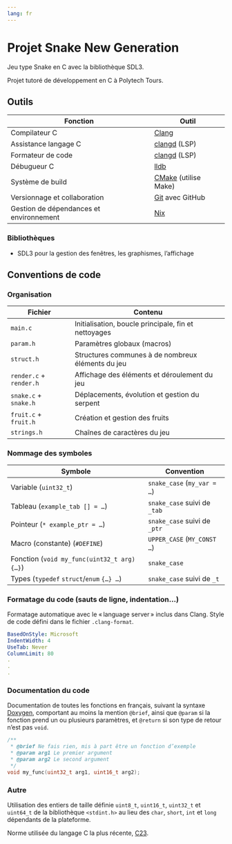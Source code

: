```yaml
---
lang: fr
---
```


# Projet Snake New Generation

Jeu type Snake en C avec la bibliothèque SDL3.

Projet tutoré de développement en C à Polytech Tours.

## Outils

| Fonction                                | Outil                                     |
| --------------------------------------- | ----------------------------------------- |
| Compilateur C                           | [Clang](https://clang.llvm.org)           |
| Assistance langage C                    | [clangd](https://clangd.llvm.org) (LSP)   |
| Formateur de code                       | [clangd](https://clangd.llvm.org) (LSP)   |
| Débugueur C                             | [lldb](https://lldb.llvm.org)             |
| Système de build                        | [CMake](https://cmake.org) (utilise Make) |
| Versionnage et collaboration            | [Git](https://git-scm.com) avec GitHub    |
| Gestion de dépendances et environnement | [Nix](https://nixos.org)                  |

### Bibliothèques

- SDL3 pour la gestion des fenêtres, les graphismes, l’affichage

<!-- - SDL3-ttf pour supporter l’écriture dans les fenêtres SDL3 -->

## Conventions de code

### Organisation

| Fichier                 | Contenu                                              |
| ----------------------- | ---------------------------------------------------- |
| `main.c`                | Initialisation, boucle principale, fin et nettoyages |
| `param.h`               | Paramètres globaux (macros)                          |
| `struct.h`              | Structures communes à de nombreux éléments du jeu    |
| `render.c` + `render.h` | Affichage des éléments et déroulement du jeu         |
| `snake.c` + `snake.h`   | Déplacements, évolution et gestion du serpent        |
| `fruit.c` + `fruit.h`   | Création et gestion des fruits                       |
| `strings.h`             | Chaînes de caractères du jeu                         |

### Nommage des symboles

| Symbole                                     | Convention                   |
| ------------------------------------------- | ---------------------------- |
| Variable (`uint32_t`)                       | `snake_case` (`my_var = …`)  |
| Tableau (`example_tab [] = …`)              | `snake_case` suivi de `_tab` |
| Pointeur (`* example_ptr = …`)              | `snake_case` suivi de `_ptr` |
| Macro (constante) (`#DEFINE`)               | `UPPER_CASE` (`MY_CONST …`)  |
| Fonction (`void my_func(uint32_t arg) {…}`) | `snake_case`                 |
| Types (`typedef` `struct`/`enum` `{…} …`)   | `snake_case` suivi de `_t`   |

### Formatage du code (sauts de ligne, indentation…)

Formatage automatique avec le « language server » inclus dans Clang. Style de
code défini dans le fichier `.clang-format`.

```yml
BasedOnStyle: Microsoft
IndentWidth: 4
UseTab: Never
ColumnLimit: 80
.
.
.
```

### Documentation du code

Documentation de toutes les fonctions en français, suivant la syntaxe
[Doxygen](https://www.doxygen.nl/manual), comportant au moins la mention
`@brief`, ainsi que `@param` si la fonction prend un ou plusieurs paramètres, et
`@return` si son type de retour n’est pas `void`.

```c
/**
 * @brief Ne fais rien, mis à part être un fonction d’exemple
 * @param arg1 Le premier argument
 * @param arg2 Le second argument
 */
void my_func(uint32_t arg1, uint16_t arg2);
```

### Autre

Utilisation des entiers de taille définie `uint8_t`, `uint16_t`, `uint32_t` et
`uint64_t` de la bibliothèque `<stdint.h>` au lieu des `char`, `short`, `int` et
`long` dépendants de la plateforme.

Norme utilisée du langage C la plus récente,
[C23](https://en.wikipedia.org/wiki/C23_(C_standard_revision)).
